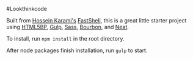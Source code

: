 #Lookthinkcode

Built from [Hossein Karami's](https://github.com/HosseinKarami) [FastShell](https://github.com/HosseinKarami/fastshell),
this is a great little starter project using [HTML5BP](http://html5boilerplate.com/), [Gulp](http://gulpjs.com/), [Sass](http://gulpjs.com/), [Bourbon](http://bourbon.io/), and [Neat](http://neat.bourbon.io/).


To install, run `npm install` in the root directory.

After node packages finish installation, run `gulp` to start.
